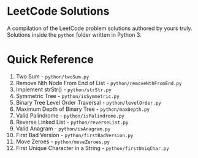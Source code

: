# LeetCode Solutions

A compilation of the LeetCode problem solutions authored by yours truly. Solutions inside the `python` folder written in Python 3.

# Quick Reference

1. Two Sum - `python/twoSum.py`
19. Remove Nth Node From End of List - `python/removeNthFromEnd.py`
28. Implement strStr() - `python/strStr.py`
101. Symmetric Tree - `python/isSymmetric.py`
102. Binary Tree Level Order Traversal - `python/levelOrder.py`
104. Maximum Depth of Binary Tree - `python/maxDepth.py`
125. Valid Palindrome - `python/isPalindrome.py`
206. Reverse Linked List - `python/reverseList.py`
242. Valid Anagram - `python/isAnagram.py`
278. First Bad Version - `python/firstBadVersion.py`
283. Move Zeroes - `python/moveZeroes.py`
387. First Unique Character in a String - `python/firstUniqChar.py`

